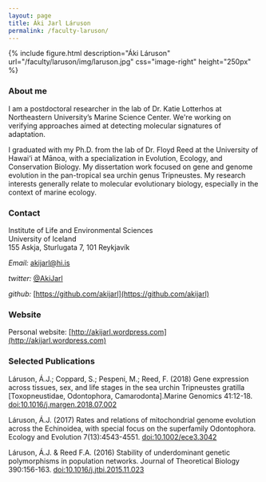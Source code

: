 ```yaml
---
layout: page
title: Áki Jarl Láruson
permalink: /faculty-laruson/
---
```

{% include figure.html description="Áki Láruson" url="/faculty/laruson/img/laruson.jpg" css="image-right" height="250px" %}

### About me

I am a postdoctoral researcher in the lab of Dr. Katie Lotterhos at
Northeastern University’s Marine Science Center. We're working on
verifying approaches aimed at detecting molecular signatures of
adaptation.

I graduated with my Ph.D. from the lab of Dr. Floyd Reed at the
University of Hawai‘i at Mānoa, with a specialization in Evolution,
Ecology, and Conservation Biology. My dissertation work focused on gene
and genome evolution in the pan-tropical sea urchin genus Tripneustes.
My research interests generally relate to molecular evolutionary
biology, especially in the context of marine ecology.

### Contact

Institute of Life and Environmental Sciences<br/>
University of Iceland<br/>
155 Askja, Sturlugata 7, 101 Reykjavík

_Email:_ [akijarl@hi.is](mailto:akijarl@hi.is)

_twitter:_ [@AkiJarl](https://twitter.com/AkiJarl)

_github:_ [https://github.com/akijarl](https://github.com/akijarl)

### Website

Personal website: [http://akijarl.wordpress.com](http://akijarl.wordpress.com) 

### Selected Publications

Láruson, Á.J.; Coppard, S.; Pespeni, M.; Reed, F. (2018) Gene expression across tissues, sex, and life stages in the sea urchin Tripneustes gratilla [Toxopneustidae, Odontophora, Camarodonta].Marine Genomics 41:12-18. [doi:10.1016/j.margen.2018.07.002](https://doi.org/10.1016/j.margen.2018.07.002)

Láruson, Á.J. (2017) Rates and relations of mitochondrial genome evolution across the Echinoidea, with special focus on the superfamily Odontophora. Ecology and Evolution 7(13):4543-4551. [doi:10.1002/ece3.3042](https://doi.org/10.1002/ece3.3042)

Láruson, Á.J. & Reed F.A. (2016) Stability of underdominant genetic polymorphisms in population networks. Journal of Theoretical Biology 390:156-163. [doi:10.1016/j.jtbi.2015.11.023](https://doi.org/10.1016/j.jtbi.2015.11.023)

